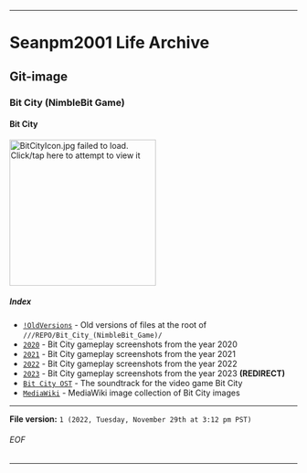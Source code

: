 
***

# Seanpm2001 Life Archive

## Git-image

### Bit City (NimbleBit Game)

#### Bit City

<img alt="BitCityIcon.jpg failed to load. Click/tap here to attempt to view it" src="/Bit_City_(NimbleBit_Game)/MediaWiki/2017/March/BitCityicon.jpg" width="256"/>

##### Index

* [`!OldVersions`](/Bit_City_(NimbleBit_Game)/!OldVersions/) - Old versions of files at the root of `///REPO/Bit_City_(NimbleBit_Game)/`
* [`2020`](/Bit_City_(NimbleBit_Game)/2020/) - Bit City gameplay screenshots from the year 2020
* [`2021`](/Bit_City_(NimbleBit_Game)/2021/) - Bit City gameplay screenshots from the year 2021
* [`2022`](/Bit_City_(NimbleBit_Game)/2022/) - Bit City gameplay screenshots from the year 2022
* [`2023`](/Bit_City_(NimbleBit_Game)/2023/) - Bit City gameplay screenshots from the year 2023 **(REDIRECT)**
* [`Bit City OST`](/Bit_City_(NimbleBit_Game)/Bit%20City%20OST/) - The soundtrack for the video game Bit City
* [`MediaWiki`](/Bit_City_(NimbleBit_Game)/MediaWiki/) - MediaWiki image collection of Bit City images

***

**File version:** `1 (2022, Tuesday, November 29th at 3:12 pm PST)`

###### EOF

***
